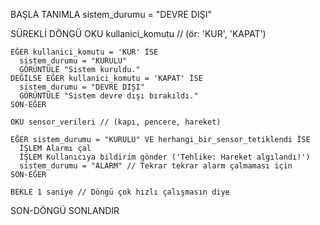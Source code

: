 BAŞLA
  TANIMLA sistem_durumu = "DEVRE DIŞI"
  
  SÜREKLİ DÖNGÜ
    OKU kullanici_komutu // (ör: 'KUR', 'KAPAT')
    
    EĞER kullanici_komutu = 'KUR' İSE
      sistem_durumu = "KURULU"
      GÖRÜNTÜLE "Sistem kuruldu."
    DEĞİLSE EĞER kullanici_komutu = 'KAPAT' İSE
      sistem_durumu = "DEVRE DIŞI"
      GÖRÜNTÜLE "Sistem devre dışı bırakıldı."
    SON-EĞER
    
    OKU sensor_verileri // (kapı, pencere, hareket)
    
    EĞER sistem_durumu = "KURULU" VE herhangi_bir_sensor_tetiklendi İSE
      İŞLEM Alarmı çal
      İŞLEM Kullanıcıya bildirim gönder ('Tehlike: Hareket algılandı!')
      sistem_durumu = "ALARM" // Tekrar tekrar alarm çalmaması için
    SON-EĞER
    
    BEKLE 1 saniye // Döngü çok hızlı çalışmasın diye
  SON-DÖNGÜ
SONLANDIR